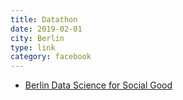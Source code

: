 ```yaml
---
title: Datathon 
date: 2019-02-01
city: Berlin
type: link 
category: facebook 
---
```


- [Berlin Data Science for Social Good](https://dssg-berlin.org/)
